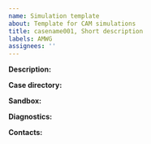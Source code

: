 ```yaml
---
name: Simulation template
about: Template for CAM simulations
title: casename001, Short description
labels: AMWG
assignees: ''
---
```


**Description:** 

**Case directory:** 

**Sandbox:**

**Diagnostics:** 

**Contacts:**
